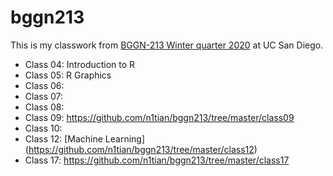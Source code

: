 # bggn213

This is my classwork from [BGGN-213 Winter quarter 2020](https://bioboot.github.io/bggn213_W20/) at UC San Diego.
- Class 04: Introduction to R
- Class 05: R Graphics
- Class 06: 
- Class 07: 
- Class 08:
- Class 09: https://github.com/n1tian/bggn213/tree/master/class09
- Class 10: 
- Class 12: [Machine Learning] (https://github.com/n1tian/bggn213/tree/master/class12)
- Class 17: https://github.com/n1tian/bggn213/tree/master/class17
